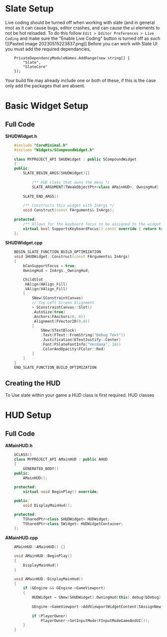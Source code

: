 # Slate Setup
Live coding should be turned off when working with slate (and in general imo) as it can cause bugs, editor crashes, and can cause the ui elements to not be hot reloaded.  To do this follow `Edit > Editor Preferences > Live Coding` and make sure the "Enable Live Coding" button is turned off as such
![[Pasted image 20230515223837.png]]
Before you can work with Slate UI you must add the required dependancies,
```CSharp
	PrivateDependencyModuleNames.AddRange(new string[] {  
		"Slate",  
		"SlateCore"  
	});
```

Your build file may already include one or both of these, if this is the case only add the packages that are absent.

# Basic Widget Setup
## Full Code
**SHUDWidget.h**
```CPP
	#include "CoreMinimal.h"  
	#include "Widgets/SCompoundWidget.h"
	
	class MYPROJECT_API SHUDWidget : public SCompoundWidget  
	{  
	public:  
		SLATE_BEGIN_ARGS(SHUDWidget){}  
		  
			/** HUD class that owns the menu */  
			SLATE_ARGUMENT(TWeakObjectPtr<class AMainHUD>, OwningHud)  
			
		SLATE_END_ARGS()  
	  
		/** Constructs this widget with InArgs */  
		void Construct(const FArguments& InArgs);  
		
	protected:	   
		/** Allows for the keyboard focus to be assigned to the widget */  
		virtual bool SupportsKeyboardFocus() const override { return true; };
	};
```

**SHUDWidget.cpp**
```CPP
	BEGIN_SLATE_FUNCTION_BUILD_OPTIMIZATION  
	void SHUDWidget::Construct(const FArguments& InArgs)  
	{
		bCanSupportFocus = true;
		OwningHud = InArgs._OwningHud;

		ChildSlot  
		.HAlign(HAlign_Fill)  
		.VAlign(VAlign_Fill)  
		[
			SNew(SConstraintCanvas)  
			// Top Left Screen Alignment    
			+ SConstraintCanvas::Slot()  
			.AutoSize(true)  
			.Anchors(FAnchors(0, 0))  
			.Alignment(FVector2D(0,0))  
			[
				SNew(STextBlock)  
				.Text(FText::FromString("Debug Text"))  
				.Justification(ETextJustify::Center)
				.Font(FSlateFontInfo("Verdana", 16))  
				.ColorAndOpacity(FColor::Red)
			]
		]
	}
	END_SLATE_FUNCTION_BUILD_OPTIMIZATION
```

## Creating the HUD
To Use slate within your game a HUD class is first required. HUD classes 
 
# HUD Setup
## Full Code
**AMainHUD.h**
```CPP	  
	UCLASS()  
	class MYPROJECT_API AMainHUD : public AHUD  
	{  
		GENERATED_BODY()  
	public:	  
		AMainHUD();
		
	protected:  
		virtual void BeginPlay() override;

	public:
		void DisplayMainHud();

	protected:  
		TSharedPtr<class SHUDWidget> HUDWidget;  
		TSharedPtr<class SWidget> HUDWidgetContainer;
	};
```

**AMainHUD.cpp**
```CPP
	AMainHUD::AMainHUD() {}

	void AMainHUD::BeginPlay()  
	{  
		DisplayMainHud() 
	}

	void AMainHUD::DisplayMainHud() 
	{
		if (GEngine && GEngine->GameViewport)  
		{
			HUDWidget = SNew(SHUDWidget).OwningHud(this).debug(bDebug);  
			  
			GEngine->GameViewport->AddViewportWidgetContent(SAssignNew(HUDWidgetContainer, SWeakWidget).PossiblyNullContent(HUDWidget.ToSharedRef()));  
			  
			if (PlayerOwner)  
				PlayerOwner->SetInputMode(FInputModeGameAndUI());
		}
	}
```